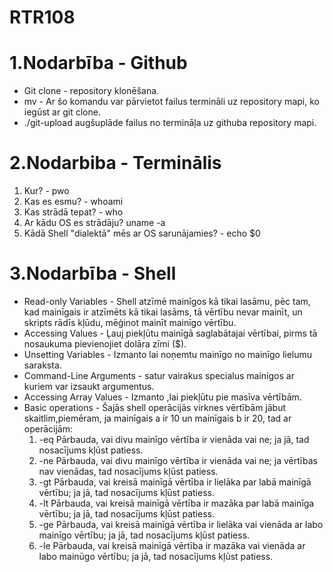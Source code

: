 # RTR108
# 1.Nodarbība - Github
* Git clone - repository klonēšana.
* mv - Ar šo komandu var pārvietot failus termināli uz repository mapi, ko iegūst ar git clone.
* ./git-upload augšuplāde failus no termināļa uz githuba repository mapi.

# 2.Nodarbiba - Terminālis
1. Kur? - pwo
2. Kas es esmu? - whoami
3. Kas strādā tepat? - who
4. Ar kādu OS es strādāju?  uname -a
5. Kādā Shell "dialektā" mēs ar OS sarunājamies? - echo $0

# 3.Nodarbība - Shell
* Read-only Variables - Shell atzīmē mainīgos kā tikai lasāmu, pēc tam, kad mainīgais ir atzīmēts kā tikai lasāms, tā vērtību nevar mainīt, un skripts rādīs kļūdu, mēģinot mainīt mainīgo vērtību.
* Accessing Values - Ļauj piekļūtu mainīgā saglabātajai vērtībai, pirms tā nosaukuma pievienojiet dolāra zīmi ($).
* Unsetting Variables - Izmanto lai noņemtu mainīgo no mainīgo lielumu saraksta.
* Command-Line Arguments - satur vairakus specialus mainigos ar kuriem var izsaukt argumentus.
* Accessing Array Values - Izmanto ,lai piekļūtu pie masīva vērtībām.
* Basic operations - Šajās shell operācijās virknes vērtībām jābut skaitlim,piemēram, ja mainīgais a ir 10 un mainīgais b ir 20, tad ar operācijām:
   1. -eq Pārbauda, vai divu mainīgo vērtība ir vienāda vai ne; ja jā, tad nosacījums kļūst patiess.
   2. -ne Pārbauda, vai divu mainīgo vērtība ir vienāda vai ne; ja vērtības nav vienādas, tad nosacījums kļūst patiess.
   3. -gt Pārbauda, vai kreisā mainīgā vērtība ir lielāka par labā mainīgā vērtību; ja jā, tad nosacījums kļūst patiess.
   4. -lt Pārbauda, vai kreisā mainīgā vērtība ir mazāka par labā mainīga vērtību; ja jā, tad nosacījums kļūst patiess.
   5. -ge Pārbauda, vai kreisā mainīgā vērtība ir lielāka vai vienāda ar labo mainīgo vērtību; ja jā, tad nosacījums kļūst patiess.
   6. -le Pārbauda, vai kreisā mainīgā vērtība ir mazāka vai vienāda ar labo mainūgo vērtību; ja jā, tad nosacījums kļūst patiess.
